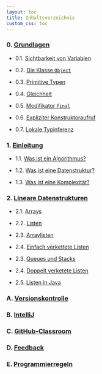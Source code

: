 ```yaml
---
layout: toc
title: Inhaltsverzeichnis
custom_css: toc
---
```


### 0. [Grundlagen](basics.md)

- 0.1. [Sichtbarkeit von Variablen](basics.md#sichtbarkeit-von-variablen)

- 0.2. [Die Klasse `Object`](basics.md#die-klasse-object)

- 0.3. [Primitive Typen](basics.md#primitive-typen)

- 0.4. [Gleichheit](basics.md#gleichheit)

- 0.5. [Modifikator `final`](basics.md#modifikator-final)

- 0.6. [Expliziter Konstruktoraufruf](basics.md#expliziter-konstruktoraufruf)

- 0.7. [Lokale Typinferenz](basics.md#lokale-typinferenz)

### 1. [Einleitung](introduction.md)

- 1.1. [Was ist ein Algorithmus?](introduction.md#was-ist-ein-algorithmus)

- 1.2. [Was ist eine Datenstruktur?](introduction.md#was-ist-eine-datenstruktur)

- 1.3. [Was ist eine Komplexität?](introduction.md#was-ist-eine-komplexität)

### 2. [Lineare Datenstrukturen](linear-data-structures.md)

- 2.1. [Arrays](linear-data-structures.md#arrays)

- 2.2. [Listen](linear-data-structures.md#listen)

- 2.3. [Arraylisten](linear-data-structures.md#arraylisten)

- 2.4. [Einfach verkettete Listen](linear-data-structures.md#einfach-verkettete-listen)

- 2.3. [Queues und Stacks](linear-data-structures.md#queues-und-stacks)

- 2.4. [Doppelt verketete Listen](linear-data-structures.md#doppelt-verkettete-listen)

- 2.5. [Listen in Java](linear-data-structures.md#listen-in-java)

<!-- ### 3. [Komplexität](complexity.md)

- 3.1. [Konkrete Laufzeiten](complexity.md#konkrete-laufzeiten)

- 3.2. [Asymptotisches Wachstum](complexity.md#asymptotisches-wachstum)

- 3.3. [Größenordnungen](complexity.md#größenordnungen)

### 4. [Rekursion](recursion.md)

- 4.1. [Beispiele](recursion.md#beispiele)

- 4.2. [Rekurrenzen](recursion.md#rekurrenzen)

- 4.3. [Bestimmung von Laufzeiten](recursion.md#bestimmung-von-laufzeiten)

### 5. [Divide and Conquer](divide-and-conquer.md)

- 5.1. [Binäre Suche](divide-and-conquer.md#binäre-suche)

- 5.2. [Beweis mittels starker Induktion](divide-and-conquer.md#beweis-mittels-starker-induktion)

### 6. [Dynamische Programmierung](dynamic-programming.md)

- 6.1. [Beispiel](dynamic-programming.md#beispiel)

- 6.2. [Einschub: Größenordnungen](dynamic-programming.md#einschub-größenordnungen) -->

<!-- - 6.3. [Laufzeit mit dynamischer Programmierung](methods.md#laufzeit-mit-dynamischer-programmierung) -->

<!--

- 4.8. [Backtracking](methods.md#backtracking)

- 4.5. [Einschub: Beweis der Laufzeit per Induktion](methods.md#einschub-beweis-der-laufzeit-per-induktion)
 
- 4.6. [Greedy-Methode]()

### 5. [Graphen](graphs.md)

- 5.1. [Grundidee](graphs.md#grundidee)

- 5.2. [Formale Definition](graphs.md#formale-definition)

### 5. [Hashing](polymorphism.md)

- 5.1. [Mengen](polymorphism.md#polymorphe-datentypen)

- 5.2. [Die Klasse `HashSet`](polymorphism.md#polymorphe-funktionen)

### 6. [Sortieren](recursion.md)

- 6.1. [Counting-Sort](recursion.md#wiederkehrende-rekursive-muster)

- 6.2. [Insertionsort](recursion.md#anonyme-funktionen)

- 6.3. [Quicksort](recursion.md#gecurryte-funktionen) -->

### A. [Versionskontrolle](version-control.md)

### B. [IntelliJ](intellij.md)

### C. [GitHub-Classroom](classroom.md)

### D. [Feedback](feedback.md)

### E. [Programmierregeln](linter-rules.md)
